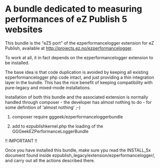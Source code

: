 A bundle dedicated to measuring performances of eZ Publish 5 websites
=====================================================================

This bundle is the "eZ5 port" of the ezperformancelogger extension for eZ Publish, available at
http://projects.ez.no/ezperformancelogger.

To work at all, it in fact depends on the ezperformancelogger extension to be installed.

The base idea is that code duplication is avoided by keeping all existing ezperformancelogger php code intact, and just
providing a thin integration layer in the bundle.
This has the nice benefit of keeping compatibility with pure-legacy and mixed-mode installations.

Installation of both this bundle and the associated extension is normally handled through composer - the developer has
almost nothing to do - for some definition of 'almost nothing' ;-)

1. composer require gggeek/ezperformanceloggerbundle

2. add to ezpublishkernel.php the loading of the GGGeekEZPerformanceLoggerBundle

!! IMPORTANT !!

Once you have installed this bundle, make sure ypu read the INSTALL_5x document found inside
ezpublish_legacy/extension/ezperformancelogger/, and carry out all the actions described there.
